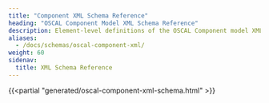 ```yaml
---
title: "Component XML Schema Reference"
heading: "OSCAL Component Model XML Schema Reference"
description: Element-level definitions of the OSCAL Component model XML format.
aliases:
  - /docs/schemas/oscal-component-xml/
weight: 60
sidenav:
  title: XML Schema Reference
---
```


{{<partial "generated/oscal-component-xml-schema.html" >}}
